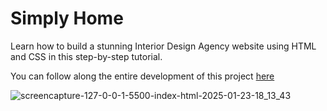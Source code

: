 # Simply Home
Learn how to build a stunning Interior Design Agency website using HTML and CSS in this step-by-step tutorial.

You can follow along the entire development of this project <a href="https://www.youtube.com/watch?v=6y7Lr8AaoW0" target="_blank">here</a>

![screencapture-127-0-0-1-5500-index-html-2025-01-23-18_13_43](https://github.com/user-attachments/assets/626f54c1-14e8-400f-9db8-b67c6c34351d)
